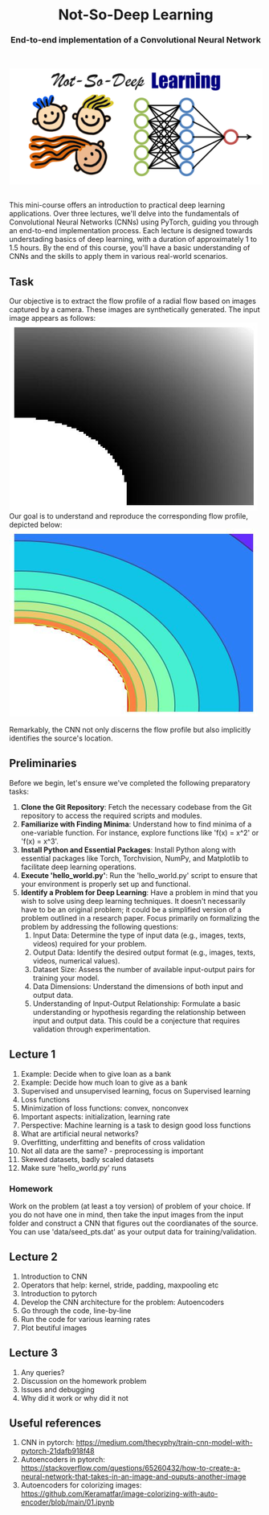 <div>
  <h1 align="center">Not-So-Deep Learning</h1>
    <h3 align="center">End-to-end implementation of a Convolutional Neural Network</h3>
</div>

<br/>

<p align="center">
    <img src="webimg/cover.png" alt="Cover">
</p>

<h2> </h2>
This mini-course offers an introduction to practical deep learning applications. Over three lectures, we'll delve into the fundamentals of Convolutional Neural Networks (CNNs) using PyTorch, guiding you through an end-to-end implementation process. Each lecture is designed towards understading basics of deep learning, with a duration of approximately 1 to 1.5 hours. By the end of this course, you'll have a basic understanding of CNNs and the skills to apply them in various real-world scenarios.


## Task
Our objective is to extract the flow profile of a radial flow based on images captured by a camera. These images are synthetically generated. The input image appears as follows:
<br/>
<img src="images/input/input_0.jpg" alt="input">
<br/>
Our goal is to understand and reproduce the corresponding flow profile, depicted below:
<br/>
<img src="images/output/output_0.jpg" alt="input">

Remarkably, the CNN not only discerns the flow profile but also implicitly identifies the source's location.

## Preliminaries

Before we begin, let's ensure we've completed the following preparatory tasks:

1. **Clone the Git Repository**: Fetch the necessary codebase from the Git repository to access the required scripts and modules.
2. **Familiarize with Finding Minima**: Understand how to find minima of a one-variable function. For instance, explore functions like 'f(x) = x^2' or 'f(x) = x^3'.
3. **Install Python and Essential Packages**: Install Python along with essential packages like Torch, Torchvision, NumPy, and Matplotlib to facilitate deep learning operations.
4. **Execute 'hello_world.py'**: Run the 'hello_world.py' script to ensure that your environment is properly set up and functional.
5. **Identify a Problem for Deep Learning**: Have a problem in mind that you wish to solve using deep learning techniques. It doesn't necessarily have to be an original problem; it could be a simplified version of a problem outlined in a research paper. Focus primarily on formalizing the problem by addressing the following questions:
    1. Input Data: Determine the type of input data (e.g., images, texts, videos) required for your problem.
    2. Output Data: Identify the desired output format (e.g., images, texts, videos, numerical values).
    3. Dataset Size: Assess the number of available input-output pairs for training your model.
    4. Data Dimensions: Understand the dimensions of both input and output data.
    5. Understanding of Input-Output Relationship: Formulate a basic understanding or hypothesis regarding the relationship between input and output data. This could be a conjecture that requires validation through experimentation.


## Lecture 1
1. Example: Decide when to give loan as a bank
2. Example: Decide how much loan to give as a bank
3. Supervised and unsupervised learning, focus on Supervised learning
4. Loss functions
5. Minimization of loss functions: convex, nonconvex
6. Important aspects: initialization, learning rate
7. Perspective: Machine learning is a task to design good loss functions
8. What are artificial neural networks?
9. Overfitting, underfitting and benefits of cross validation
10. Not all data are the same? - preprocessing is important
11. Skewed datasets, badly scaled datasets
12. Make sure 'hello_world.py' runs

### Homework
Work on the problem (at least a toy version) of problem of your choice. If you do not have one in mind, then take the input images from the input folder and construct a CNN that figures out the coordianates of the source. You can use 'data/seed_pts.dat' as your output data for training/validation.

## Lecture 2
1. Introduction to CNN
2. Operators that help: kernel, stride, padding, maxpooling etc
3. Introduction to pytorch
4. Develop the CNN architecture for the problem: Autoencoders
5. Go through the code, line-by-line
6. Run the code for various learning rates
7. Plot beutiful images

## Lecture 3
1. Any queries?
2. Discussion on the homework problem
3. Issues and debugging
4. Why did it work or why did it not

## Useful references <a name="credits" />
1. CNN in pytorch: https://medium.com/thecyphy/train-cnn-model-with-pytorch-21dafb918f48
2. Autoencoders in pytorch: https://stackoverflow.com/questions/65260432/how-to-create-a-neural-network-that-takes-in-an-image-and-ouputs-another-image
3. Autoencoders for colorizing images: https://github.com/Keramatfar/image-colorizing-with-auto-encoder/blob/main/01.ipynb

